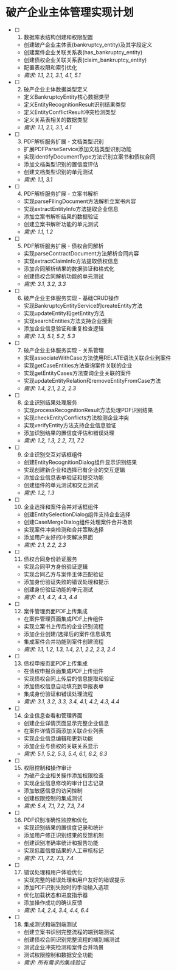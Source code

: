 # 破产企业主体管理实现计划

- [ ] 1. 数据库表结构创建和权限配置
  - 创建破产企业主体表(bankruptcy_entity)及其字段定义
  - 创建案件企业关联关系表(has_bankruptcy_entity)
  - 创建债权企业关联关系表(claim_bankruptcy_entity)
  - 配置表权限和索引优化
  - _需求: 1.1, 2.1, 3.1, 4.1, 5.1_

- [ ] 2. 破产企业主体数据类型定义
  - 定义BankruptcyEntity核心数据类型
  - 定义EntityRecognitionResult识别结果类型
  - 定义EntityConflictResult冲突检测类型
  - 定义关系表相关的数据类型
  - _需求: 1.1, 2.1, 3.1, 4.1_

- [ ] 3. PDF解析服务扩展 - 文档类型识别
  - 扩展PDFParseService添加文档类型识别功能
  - 实现identifyDocumentType方法识别立案书和债权合同
  - 添加文档类型识别的置信度评估
  - 创建文档类型识别的单元测试
  - _需求: 1.1, 3.1_

- [ ] 4. PDF解析服务扩展 - 立案书解析
  - 实现parseFilingDocument方法解析立案书内容
  - 实现extractEntityInfo方法提取企业信息
  - 添加立案书解析结果的数据验证
  - 创建立案书解析功能的单元测试
  - _需求: 1.1, 1.2_

- [ ] 5. PDF解析服务扩展 - 债权合同解析
  - 实现parseContractDocument方法解析合同内容
  - 实现extractClaimInfo方法提取债权信息
  - 添加合同解析结果的数据验证和格式化
  - 创建债权合同解析功能的单元测试
  - _需求: 3.1, 3.2, 3.3_

- [ ] 6. 破产企业主体服务实现 - 基础CRUD操作
  - 实现BankruptcyEntityService的createEntity方法
  - 实现updateEntity和getEntity方法
  - 实现searchEntities方法支持企业搜索
  - 添加企业信息验证和重复检查逻辑
  - _需求: 1.3, 5.1, 5.2, 5.3_

- [ ] 7. 破产企业主体服务实现 - 关系管理
  - 实现associateWithCase方法使用RELATE语法关联企业到案件
  - 实现getCaseEntities方法查询案件关联的企业
  - 实现getEntityCases方法查询企业关联的案件
  - 实现updateEntityRelation和removeEntityFromCase方法
  - _需求: 1.4, 2.1, 2.2, 2.3_

- [ ] 8. 企业识别结果处理服务
  - 实现processRecognitionResult方法处理PDF识别结果
  - 实现checkEntityConflicts方法检测企业冲突
  - 实现verifyEntity方法支持企业信息验证
  - 添加识别结果的置信度评估和错误处理
  - _需求: 1.2, 1.3, 2.2, 7.1, 7.2_

- [ ] 9. 企业识别交互对话框组件
  - 创建EntityRecognitionDialog组件显示识别结果
  - 实现创建新企业和选择已有企业的交互逻辑
  - 添加企业信息表单验证和提交功能
  - 创建组件的单元测试和交互测试
  - _需求: 1.2, 1.3_

- [ ] 10. 企业选择和案件合并对话框组件
  - 创建EntitySelectionDialog组件支持企业选择
  - 创建CaseMergeDialog组件处理案件合并场景
  - 实现案件冲突检测和合并策略选择
  - 添加用户友好的冲突解决界面
  - _需求: 2.1, 2.2, 2.3_

- [ ] 11. 债权合同身份验证服务
  - 实现合同甲方身份验证逻辑
  - 实现合同乙方与案件主体匹配验证
  - 添加身份验证失败的错误处理和提示
  - 创建身份验证功能的单元测试
  - _需求: 4.1, 4.2, 4.3, 4.4_

- [ ] 12. 案件管理页面PDF上传集成
  - 在案件管理页面集成PDF上传组件
  - 实现立案书上传后的企业识别流程
  - 添加企业创建/选择后的案件信息填充
  - 集成案件合并功能到案件创建流程
  - _需求: 1.1, 1.2, 1.3, 1.4, 2.1, 2.2, 2.3, 2.4_

- [ ] 13. 债权申报页面PDF上传集成
  - 在债权申报页面集成PDF上传组件
  - 实现债权合同上传后的信息提取和验证
  - 添加债权信息自动填充到申报表单
  - 集成身份验证和错误处理流程
  - _需求: 3.1, 3.2, 3.3, 3.4, 4.1, 4.2, 4.3, 4.4_

- [ ] 14. 企业信息查看和管理界面
  - 创建企业详情页面显示完整企业信息
  - 在案件详情页面添加关联企业列表
  - 实现企业信息编辑和更新功能
  - 添加企业与债权的关联关系显示
  - _需求: 5.1, 5.2, 5.3, 5.4, 6.1, 6.2, 6.3_

- [ ] 15. 权限控制和操作审计
  - 为破产企业相关操作添加权限检查
  - 实现企业信息修改的审计日志记录
  - 添加敏感信息的访问控制
  - 创建权限控制的集成测试
  - _需求: 5.4, 7.1, 7.2, 7.3, 7.4_

- [ ] 16. PDF识别准确性监控和优化
  - 实现识别结果的置信度记录和统计
  - 添加用户修正识别结果的反馈机制
  - 创建识别准确率统计和报告功能
  - 实现低置信度结果的人工审核标记
  - _需求: 7.1, 7.2, 7.3, 7.4_

- [ ] 17. 错误处理和用户体验优化
  - 实现完整的错误处理和用户友好的错误提示
  - 添加PDF识别失败时的手动输入选项
  - 优化加载状态和进度指示器
  - 添加操作成功的确认反馈
  - _需求: 1.4, 2.4, 3.4, 4.4, 6.4_

- [ ] 18. 集成测试和端到端测试
  - 创建立案书识别完整流程的端到端测试
  - 创建债权合同识别完整流程的端到端测试
  - 测试企业冲突检测和案件合并场景
  - 测试权限控制和数据安全功能
  - _需求: 所有需求的集成验证_
